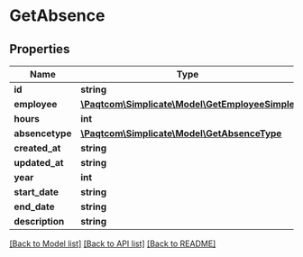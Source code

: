 # GetAbsence

## Properties

 Name            | Type                                                                | Description | Notes      
-----------------|---------------------------------------------------------------------|-------------|------------
 **id**          | **string**                                                          |             | [optional] 
 **employee**    | [**\Paqtcom\Simplicate\Model\GetEmployeeSimple**](GetEmployeeSimple.md) |             | [optional] 
 **hours**       | **int**                                                             |             | [optional] 
 **absencetype** | [**\Paqtcom\Simplicate\Model\GetAbsenceType**](GetAbsenceType.md)       |             | [optional] 
 **created_at**  | **string**                                                          |             | [optional] 
 **updated_at**  | **string**                                                          |             | [optional] 
 **year**        | **int**                                                             |             | [optional] 
 **start_date**  | **string**                                                          |             | [optional] 
 **end_date**    | **string**                                                          |             | [optional] 
 **description** | **string**                                                          |             | [optional] 

[[Back to Model list]](../README.md#documentation-for-models) [[Back to API list]](../README.md#documentation-for-api-endpoints) [[Back to README]](../README.md)



